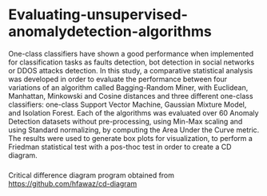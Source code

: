 # Evaluating-unsupervised-anomalydetection-algorithms
One-class classifiers have shown a good performance when implemented for classification tasks as faults detection, bot detection in social networks or DDOS attacks detection. In this study, a comparative statistical analysis was developed in order to evaluate the performance between four variations of an algorithm called Bagging-Random Miner, with Euclidean, Manhattan, Minkowski and Cosine distances and three different one-class classifiers: one-class Support Vector Machine, Gaussian Mixture Model, and Isolation Forest. Each of the algorithms was evaluated over 60 Anomaly Detection datasets without pre-processing, using Min-Max scaling and using Standard normalizing, by computing the Area Under the Curve metric. The results were used to generate box plots for visualization, to perform a Friedman statistical test with a pos-thoc test in order to create a CD diagram.
### 
Critical difference diagram program obtained from https://github.com/hfawaz/cd-diagram
